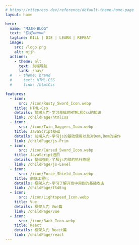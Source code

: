 ```yaml
---
# https://vitepress.dev/reference/default-theme-home-page
layout: home

hero:
  name: "MJJH-BLOG"
  text: "你好💤💤💤"
  tagline: KILL | DIE | LEARN | REPEAT
  image:
    src: /logo.png
    alt: mjjh
  actions:
    - theme: alt
      text: 前端导航
      link: /nav/
  #   - theme: brand
  #     text: HTML-CSS
  #     link: /htmlCss

features:
  - icon:
      src: /icon/Rusty_Sword_Icon.webp
    title: HTML-Css
    details: 前端入门-学习基础的HTML和Css的知识
    link: /childPage/htmlCss
  - icon:
      src: /icon/Twin_Daggers_Icon.webp
    title: JavaScript基础
    details: 前端入门-学习js的基础使用以及对Dom,Bom的操作
    link: /childPage/js-Prim
  - icon:
      src: /icon/Cursed_Sword_Icon.webp
    title: JavaScript进阶
    details: 基础强化-了解js内部的执行原理
    link: /childPage/js-Level
  - icon:
      src: /icon/Force_Shield_Icon.webp
    title: 前端工程化
    details: 框架入门-学习了解开发中用到的基础攻击
    link: /childPage/ftdEng
  - icon:
      src: /icon/Lightspeed_Icon.webp
    title: Vue
    details: 框架入门 Vue篇
    link: /childPage/vue
  - icon:
      src: /icon/Back_Icon.webp
    title: React
    details: 框架入门 React篇
    link: /childPage/react
---
```

